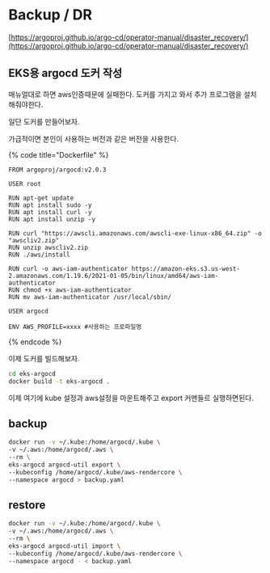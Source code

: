 # Backup / DR

[https://argoproj.github.io/argo-cd/operator-manual/disaster_recovery/](https://argoproj.github.io/argo-cd/operator-manual/disaster_recovery/)

## EKS용 argocd 도커 작성

매뉴얼대로 하면 aws인증때문에 실패한다. 도커를 가지고 와서 추가 프로그램을 설치 해줘야한다.

일단 도커를 만들어보자.

가급적이면 본인이 사용하는 버전과 같은 버전을 사용한다.

{% code title="Dockerfile" %}

```docker
FROM argoproj/argocd:v2.0.3

USER root

RUN apt-get update
RUN apt install sudo -y
RUN apt install curl -y
RUN apt install unzip -y

RUN curl "https://awscli.amazonaws.com/awscli-exe-linux-x86_64.zip" -o "awscliv2.zip"
RUN unzip awscliv2.zip
RUN ./aws/install

RUN curl -o aws-iam-authenticator https://amazon-eks.s3.us-west-2.amazonaws.com/1.19.6/2021-01-05/bin/linux/amd64/aws-iam-authenticator
RUN chmod +x aws-iam-authenticator
RUN mv aws-iam-authenticator /usr/local/sbin/

USER argocd

ENV AWS_PROFILE=xxxx #사용하는 프로파일명
```

{% endcode %}

이제 도커를 빌드해보자.

```bash
cd eks-argocd
docker build -t eks-argocd .
```

이제 여기에 kube 설정과 aws설정을 마운트해주고 export 커맨들르 실행하면된다.

## backup

```bash
docker run -v ~/.kube:/home/argocd/.kube \
-v ~/.aws:/home/argocd/.aws \
--rm \
eks-argocd argocd-util export \
--kubeconfig /home/argocd/.kube/aws-rendercore \
--namespace argocd > backup.yaml
```

## restore

```bash
docker run -v ~/.kube:/home/argocd/.kube \
-v ~/.aws:/home/argocd/.aws \
--rm \
eks-argocd argocd-util import \
--kubeconfig /home/argocd/.kube/aws-rendercore \
--namespace argocd - < backup.yaml
```
